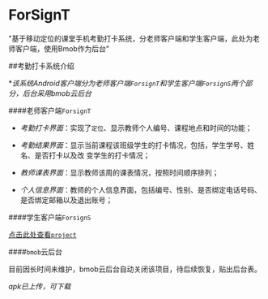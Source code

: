 # ForSignT
"基于移动定位的课堂手机考勤打卡系统，分老师客户端和学生客户端，此处为老师客户端，使用Bmob作为后台"


##考勤打卡系统介绍


**该系统Android客户端分为老师客户端`ForsignT`和学生客户端`ForsignS`两个部分，后台采用bmob云后台*


####老师客户端`ForsignT`<br>

* *考勤打卡界面*：实现了`定位`、显示教师个人编号、课程地点和时间的功能；

* *考勤结果界面*：显示当前课程该班级学生的打卡情况，包括，学生学号、姓名、是否打卡以及改
  变学生的打卡情况；

* *教师课表界面*：显示教师该周的课表情况，按照时间顺序排列；
* *个人信息界面*：教师的个人信息界面，包括编号、性别、是否绑定电话号码、是否绑定邮箱以及退出账号；

####学生客户端`ForsignS`

[点击此处查看`project`](https://github.com/lilei1lll/ForSignS)


####`bmob`云后台

目前因长时间未维护，bmob云后台自动关闭该项目，待后续恢复，贴出后台表。


*apk已上传，可下载*
